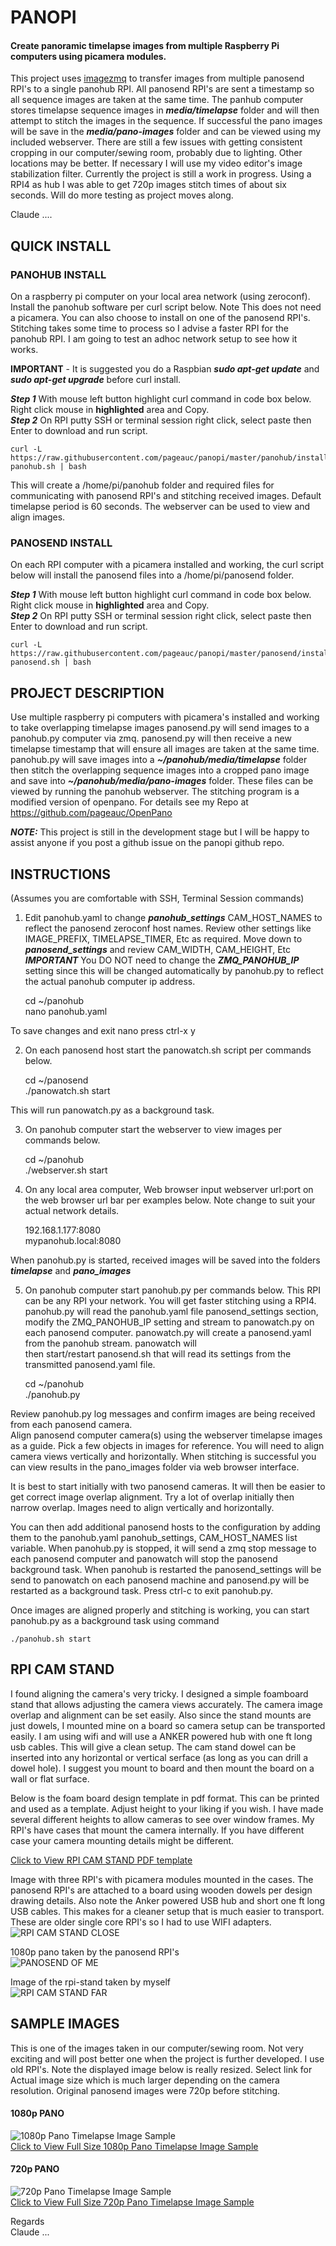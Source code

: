 # PANOPI
#### Create panoramic timelapse images from multiple Raspberry Pi computers using picamera modules.

This project uses [imagezmq](https://github.com/jeffbass/imagezmq) to transfer images from multiple panosend RPI's to a single panohub RPI. 
All panosend RPI's are sent a timestamp so all sequence images are taken at the same time. The panhub computer
stores timelapse sequence images in ***media/timelapse*** folder and will then attempt to stitch the images in the sequence.
If successful the pano images will be save in the ***media/pano-images*** folder and can be viewed using my included webserver.  There
are still a few issues with getting consistent cropping in our computer/sewing room, probably due to lighting. 
Other locations may be better. If necessary I will use my video editor's image stabilization filter. 
Currently the project is still a work in progress. Using a RPI4 as hub I was able to get 720p images stitch times of about six seconds.
Will do more testing as project moves along.

Claude ....

## QUICK INSTALL

### PANOHUB INSTALL
On a raspberry pi computer on your local area network (using zeroconf). Install the panohub software per curl
script below.  Note This does not need a picamera.  You can also choose to install on one of the
panosend RPI's. Stitching takes some time to process so I advise a faster RPI for the panohub RPI.  I am going
to test an adhoc network setup to see how it works.

**IMPORTANT** - It is suggested you do a Raspbian ***sudo apt-get update*** and ***sudo apt-get upgrade***
before curl install.

***Step 1*** With mouse left button highlight curl command in code box below. Right click mouse in **highlighted** area and Copy.    
***Step 2*** On RPI putty SSH or terminal session right click, select paste then Enter to download and run script.

    curl -L https://raw.githubusercontent.com/pageauc/panopi/master/panohub/install-panohub.sh | bash

This will create a /home/pi/panohub folder and required files for communicating with panosend RPI's and 
stitching received images.  Default timelapse period is 60 seconds.  The webserver can be used to
view and align images.  

### PANOSEND INSTALL
On each RPI computer with a picamera installed and working, the curl script below will install the panosend files
into a /home/pi/panosend folder.

***Step 1*** With mouse left button highlight curl command in code box below. Right click mouse in **highlighted** area and Copy.    
***Step 2*** On RPI putty SSH or terminal session right click, select paste then Enter to download and run script.

    curl -L https://raw.githubusercontent.com/pageauc/panopi/master/panosend/install-panosend.sh | bash

## PROJECT DESCRIPTION

Use multiple raspberry pi computers with picamera's installed and working to take overlapping timelapse images
panosend.py will send images to a panohub.py computer via zmq. panosend.py will then receive a new timelapse timestamp
that will ensure all images are taken at the same time. panohub.py will save images into
a ***~/panohub/media/timelapse*** folder then stitch the overlapping sequence images into a cropped pano image and save
into ***~/panohub/media/pano-images*** folder.  These files can be viewed by running the panohub webserver.
The stitching program is a modified version of openpano.  For details see my Repo at https://github.com/pageauc/OpenPano

***NOTE:***  This project is still in the development stage but I will be happy to assist anyone
if you post a github issue on the panopi github repo.

## INSTRUCTIONS 
(Assumes you are comfortable with SSH, Terminal Session commands)

1. Edit panohub.yaml to change ***panohub_settings*** CAM_HOST_NAMES to reflect the panosend zeroconf host names.
Review other settings like IMAGE_PREFIX, TIMELAPSE_TIMER, Etc as required. 
Move down to ***panosend_settings*** and review CAM_WIDTH, CAM_HEIGHT, Etc
***IMPORTANT*** You DO NOT need to change the ***ZMQ_PANOHUB_IP*** setting since this will
be changed automatically by panohub.py to reflect the actual panohub computer ip address.    
  
    cd ~/panohub    
    nano panohub.yaml

To save changes and exit nano press ctrl-x y     

2. On each panosend host start the panowatch.sh script per commands below.       

    cd ~/panosend    
    ./panowatch.sh start  

This will run panowatch.py as a background task.

3. On panohub computer start the webserver to view images per commands below.    

    cd ~/panohub    
    ./webserver.sh start

4. On any local area computer, Web browser input webserver url:port on the web browser
url bar per examples below.  Note change to suit your actual network details.    

    192.168.1.177:8080    
    mypanohub.local:8080

When panohub.py is started, received images will be saved into the folders ***timelapse*** and ***pano_images***
    
5. On panohub computer start panohub.py per commands below. This RPI can be any RPI your network.
You will get faster stitching using a RPI4. panohub.py will read the panohub.yaml file panosend_settings
section, modify the ZMQ_PANOHUB_IP setting and stream to panowatch.py on each panosend computer.
panowatch.py will create a panosend.yaml from the panohub stream. panowatch will  
then start/restart panosend.sh that will read its settings from the transmitted panosend.yaml file.       

    cd ~/panohub    
    ./panohub.py

Review panohub.py log messages and confirm images are being received from each panosend camera.     
Align panosend computer camera(s) using the webserver timelapse images as a guide. Pick a
few objects in images for reference. You will need to align camera views vertically and horizontally.
When stitching is successful you can view results in the pano_images folder via web browser interface.
 
It is best to start initially with two panosend cameras. It will then be easier to get 
correct image overlap alignment. Try a lot of overlap initially then narrow overlap.
Images need to align vertically and horizontally.

You can then add additional panosend hosts to the configuration by
adding them to the panohub.yaml panohub_settings, CAM_HOST_NAMES list variable.
When panohub.py is stopped, it will send a zmq stop message to each panosend computer and panowatch will
stop the panosend background task. When panohub is restarted the panosend_settings will be send to panowatch
on each panosend machine and panosend.py will be restarted as a background task.
Press ctrl-c to exit panohub.py.

Once images are aligned properly and stitching is working, you can start panohub.py 
as a background task using command 

    ./panohub.sh start  

## RPI CAM STAND 
I found aligning the camera's very tricky.  I designed a simple foamboard stand that allows adjusting the
camera views accurately. The camera image overlap and alignment can be set easily.  Also since the stand
mounts are just dowels, I mounted mine on a board so camera setup can be transported easily.  I am using wifi
and will use a ANKER powered hub with one ft long usb cables. This will give a clean setup. The cam stand
dowel can be inserted into any horizontal or vertical serface (as long as you can drill a dowel hole). I suggest
you mount to board and then mount the board on a wall or flat surface.

Below is the foam board design template in pdf format. This can be printed and used as a template. Adjust height to your liking
if you wish.  I have made several different heights to allow cameras to see over window frames.  My RPI's have cases that mount the
 camera internally. If you have different case your camera mounting details might be different.

[Click to View RPI CAM STAND PDF template](https://github.com/pageauc/panopi/blob/master/rpi-stand.pdf)    

Image with three RPI's with picamera modules mounted in the cases. The panosend RPI's are attached to a board using wooden dowels per design drawing details. 
Also note the Anker powered USB hub and short one ft long USB cables. This makes for a cleaner setup that is much easier to transport.
These are older single core RPI's so I had to use WIFI adapters.    
![RPI CAM STAND CLOSE](https://github.com/pageauc/panopi/blob/master/rpi-stand-1.jpg)


1080p pano taken by the panosend RPI's        
![PANOSEND OF ME](https://github.com/pageauc/panopi/blob/master/pano-tl-1130_1080.jpg)    

Image of the rpi-stand taken by myself    
![RPI CAM STAND FAR](https://github.com/pageauc/panopi/blob/master/rpi-stand-2.jpg)    


## SAMPLE IMAGES
This is one of the images taken in our computer/sewing room.  Not very exciting and will post better one
when the project is further developed.  I use old RPI's.  Note the displayed image below is really resized.
Select link for Actual image size which is much larger depending on the camera resolution.
Original panosend images were 720p before stitching.

#### 1080p PANO
![1080p Pano Timelapse Image Sample](https://github.com/pageauc/panopi/blob/master/pano-tl-1130_1080.jpg)    
[Click to View Full Size 1080p Pano Timelapse Image Sample](https://github.com/pageauc/panopi/blob/master/pano-tl-1130_1080.jpg)  

#### 720p PANO  
![720p Pano Timelapse Image Sample](https://github.com/pageauc/panopi/blob/master/pano-tl-1145-720.jpg)    
[Click to View Full Size 720p Pano Timelapse Image Sample](https://github.com/pageauc/panopi/blob/master/pano-tl-1145-720.jpg)

Regards    
Claude ...
